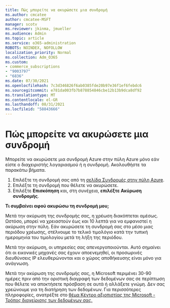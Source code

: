 ```yaml
---
title: Πώς μπορείτε να ακυρώσετε μια συνδρομή
ms.author: cmcatee
author: cmcatee-MSFT
manager: scotv
ms.reviewer: jkinma, jmueller
ms.audience: Admin
ms.topic: article
ms.service: o365-administration
ROBOTS: NOINDEX, NOFOLLOW
localization_priority: Normal
ms.collection: Adm_O365
ms.custom:
- commerce_subscriptions
- "9003797"
- "6836"
ms.date: 07/30/2021
ms.openlocfilehash: 7c3d346826f6ab0385fde20b97e36f1ef6febdc6
ms.sourcegitcommit: e781da003fb7b878854846cbe12b13b9dca8df92
ms.translationtype: MT
ms.contentlocale: el-GR
ms.lasthandoff: 08/31/2021
ms.locfileid: "58843666"
---
```

# <a name="how-to-cancel-a-subscription"></a>Πώς μπορείτε να ακυρώσετε μια συνδρομή

Μπορείτε να ακυρώσετε μια συνδρομή Azure στην πύλη Azure μόνο εάν είστε ο διαχειριστής λογαριασμού ή η συνδρομή. Ακολουθήστε τα παρακάτω βήματα.

1. Επιλέξτε τη συνδρομή σας από τη [σελίδα Συνδρομές στην πύλη Azure](https://ms.portal.azure.com/#blade/Microsoft_Azure_Billing/SubscriptionsBlade).
2. Επιλέξτε τη συνδρομή που θέλετε να ακυρώσετε.
3. Επιλέξτε **Επισκόπηση** και, στη συνέχεια, **επιλέξτε Ακύρωση συνδρομής**.

**Τι συμβαίνει αφού ακυρώσω τη συνδρομή μου;**

Μετά την ακύρωση της συνδρομής σας, η χρέωση διακόπτεται αμέσως. Ωστόσο, μπορεί να χρειαστούν έως και 10 λεπτά για να εμφανιστεί η ακύρωση στην πύλη. Εάν ακυρώσετε τη συνδρομή σας στο μέσο μιας περιόδου χρέωσης, στέλνουμε το τελικό τιμολόγιο κατά την τυπική ημερομηνία του τιμολογίου μετά τη λήξη της περιόδου.

Μετά την ακύρωση, οι υπηρεσίες σας απενεργοποιούνται. Αυτό σημαίνει ότι οι εικονικές μηχανές σας έχουν αποενεμηθεί, οι προσωρινές διευθύνσεις IP ελευθερώνονται και ο χώρος αποθήκευσης είναι μόνο για ανάγνωση.

Μετά την ακύρωση της συνδρομής σας, η Microsoft περιμένει 30-90 ημέρες πριν από την οριστική διαγραφή των δεδομένων σας σε περίπτωση που θέλετε να αποκτήσετε πρόσβαση σε αυτά ή αλλάξετε γνώμη. Δεν σας χρεώνουμε για τη διατήρηση των δεδομένων. Για περισσότερες πληροφορίες, ανατρέξτε στο [θέμα Κέντρο αξιοπιστίας της Microsoft - Τρόπος διαχείρισης των δεδομένων σας.](https://www.microsoft.com/trust-center/privacy/data-management#leave)

